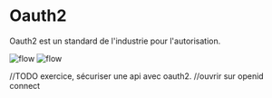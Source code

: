 <!-- .slide: class="" -->

# Oauth2

Oauth2 est un standard de l'industrie pour l'autorisation.

![flow](./assets/images/oauth2-flow.png)
![flow](./assets/images/oauth2-flow2.png)


//TODO exercice, sécuriser une api avec oauth2.
//ouvrir sur openid connect
